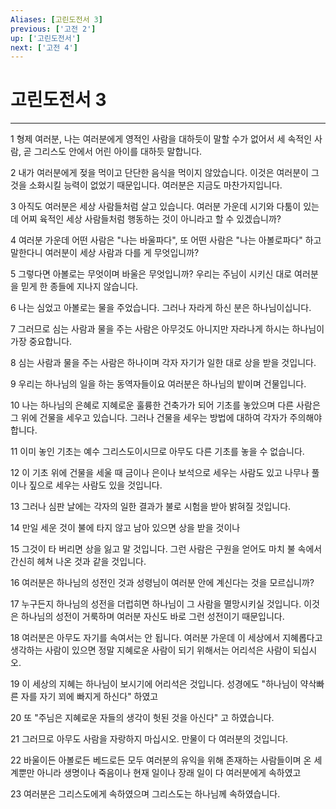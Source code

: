 ```yaml
---
Aliases: [고린도전서 3]
previous: ['고전 2']
up: ['고린도전서']
next: ['고전 4']
---
```

# 고린도전서 3

***


1 형제 여러분, 나는 여러분에게 영적인 사람을 대하듯이 말할 수가 없어서 세 속적인 사람, 곧 그리스도 안에서 어린 아이를 대하듯 말합니다. 

2 내가 여러분에게 젖을 먹이고 단단한 음식을 먹이지 않았습니다. 이것은 여러분이 그것을 소화시킬 능력이 없었기 때문입니다. 여러분은 지금도 마찬가지입니다. 

3 아직도 여러분은 세상 사람들처럼 살고 있습니다. 여러분 가운데 시기와 다툼이 있는데 어찌 육적인 세상 사람들처럼 행동하는 것이 아니라고 할 수 있겠습니까? 

4 여러분 가운데 어떤 사람은 "나는 바울파다", 또 어떤 사람은 "나는 아볼로파다" 하고 말한다니 여러분이 세상 사람과 다를 게 무엇입니까? 

5 그렇다면 아볼로는 무엇이며 바울은 무엇입니까? 우리는 주님이 시키신 대로 여러분을 믿게 한 종들에 지나지 않습니다. 

6 나는 심었고 아볼로는 물을 주었습니다. 그러나 자라게 하신 분은 하나님이십니다. 

7 그러므로 심는 사람과 물을 주는 사람은 아무것도 아니지만 자라나게 하시는 하나님이 가장 중요합니다. 

8 심는 사람과 물을 주는 사람은 하나이며 각자 자기가 일한 대로 상을 받을 것입니다. 

9 우리는 하나님의 일을 하는 동역자들이요 여러분은 하나님의 밭이며 건물입니다. 

10 나는 하나님의 은혜로 지혜로운 훌륭한 건축가가 되어 기초를 놓았으며 다른 사람은 그 위에 건물을 세우고 있습니다. 그러나 건물을 세우는 방법에 대하여 각자가 주의해야 합니다. 

11 이미 놓인 기초는 예수 그리스도이시므로 아무도 다른 기초를 놓을 수 없습니다. 

12 이 기초 위에 건물을 세울 때 금이나 은이나 보석으로 세우는 사람도 있고 나무나 풀이나 짚으로 세우는 사람도 있을 것입니다. 

13 그러나 심판 날에는 각자의 일한 결과가 불로 시험을 받아 밝혀질 것입니다. 

14 만일 세운 것이 불에 타지 않고 남아 있으면 상을 받을 것이나 

15 그것이 타 버리면 상을 잃고 말 것입니다. 그런 사람은 구원을 얻어도 마치 불 속에서 간신히 헤쳐 나온 것과 같을 것입니다. 

16 여러분은 하나님의 성전인 것과 성령님이 여러분 안에 계신다는 것을 모르십니까? 

17 누구든지 하나님의 성전을 더럽히면 하나님이 그 사람을 멸망시키실 것입니다. 이것은 하나님의 성전이 거룩하며 여러분 자신도 바로 그런 성전이기 때문입니다. 

18 여러분은 아무도 자기를 속여서는 안 됩니다. 여러분 가운데 이 세상에서 지혜롭다고 생각하는 사람이 있으면 정말 지혜로운 사람이 되기 위해서는 어리석은 사람이 되십시오. 

19 이 세상의 지혜는 하나님이 보시기에 어리석은 것입니다. 성경에도 "하나님이 약삭빠른 자를 자기 꾀에 빠지게 하신다" 하였고 

20 또 "주님은 지혜로운 자들의 생각이 헛된 것을 아신다" 고 하였습니다. 

21 그러므로 아무도 사람을 자랑하지 마십시오. 만물이 다 여러분의 것입니다. 

22 바울이든 아볼로든 베드로든 모두 여러분의 유익을 위해 존재하는 사람들이며 온 세계뿐만 아니라 생명이나 죽음이나 현재 일이나 장래 일이 다 여러분에게 속하였고 

23 여러분은 그리스도에게 속하였으며 그리스도는 하나님께 속하였습니다.
